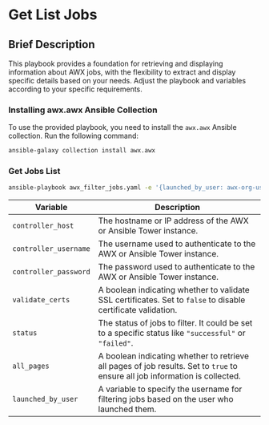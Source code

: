 
# Get List Jobs

## Brief Description

This playbook provides a foundation for retrieving and displaying information about AWX jobs, with the flexibility to extract and display specific details based on your needs. Adjust the playbook and variables according to your specific requirements.

### Installing awx.awx Ansible Collection

To use the provided playbook, you need to install the `awx.awx` Ansible collection. Run the following command:

```bash
ansible-galaxy collection install awx.awx
```

### Get Jobs List
```bash
ansible-playbook awx_filter_jobs.yaml -e '{launched_by_user: awx-org-user, job_status: successful}'
```

| Variable               | Description                                                                                   |
|------------------------|-----------------------------------------------------------------------------------------------|
| `controller_host`      | The hostname or IP address of the AWX or Ansible Tower instance.                               |
| `controller_username`  | The username used to authenticate to the AWX or Ansible Tower instance.                         |
| `controller_password`  | The password used to authenticate to the AWX or Ansible Tower instance.                         |
| `validate_certs`       | A boolean indicating whether to validate SSL certificates. Set to `false` to disable certificate validation. |
| `status`               | The status of jobs to filter. It could be set to a specific status like `"successful"` or `"failed"`. |
| `all_pages`            | A boolean indicating whether to retrieve all pages of job results. Set to `true` to ensure all job information is collected. |
| `launched_by_user`     | A variable to specify the username for filtering jobs based on the user who launched them.     |

